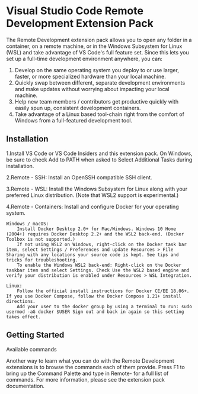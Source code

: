 # Visual Studio Code Remote Development Extension Pack

The Remote Development extension pack allows you to open any folder in a container, on a remote machine, or in the Windows Subsystem for Linux (WSL) and take advantage of VS Code's full feature set. Since this lets you set up a full-time development environment anywhere, you can:

1. Develop on the same operating system you deploy to or use larger, faster, or more specialized hardware than your local machine.
2. Quickly swap between different, separate development environments and make updates without worrying about impacting your local machine.
3. Help new team members / contributors get productive quickly with easily spun up, consistent development containers.
4. Take advantage of a Linux based tool-chain right from the comfort of Windows from a full-featured development tool.

## Installation



1.Install VS Code or VS Code Insiders and this extension pack. On Windows, be sure to check Add to PATH when asked to Select Additional Tasks during installation.

2.Remote - SSH: Install an OpenSSH compatible SSH client.

3.Remote - WSL: Install the Windows Subsystem for Linux along with your preferred Linux distribution. (Note that WSL2 support is experimental.)

4.Remote - Containers: Install and configure Docker for your operating system.

    Windows / macOS:
        Install Docker Desktop 2.0+ for Mac/Windows. Windows 10 Home (2004+) requires Docker Desktop 2.2+ and the WSL2 back-end. (Docker Toolbox is not supported.)
        If not using WSL2 on Windows, right-click on the Docker task bar item, select Settings / Preferences and update Resources > File Sharing with any locations your source code is kept. See tips and tricks for troubleshooting.
        To enable the Windows WSL2 back-end: Right-click on the Docker taskbar item and select Settings. Check Use the WSL2 based engine and verify your distribution is enabled under Resources > WSL Integration.

    Linux:
        Follow the official install instructions for Docker CE/EE 18.06+. If you use Docker Compose, follow the Docker Compose 1.21+ install directions.
        Add your user to the docker group by using a terminal to run: sudo usermod -aG docker $USER Sign out and back in again so this setting takes effect.

## Getting Started

Available commands

Another way to learn what you can do with the Remote Development extensions is to browse the commands each of them provide. Press F1 to bring up the Command Palette and type in Remote- for a full list of commands.
For more information, please see the extension pack documentation.